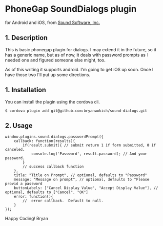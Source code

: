 # PhoneGap SoundDialogs plugin

for Android and iOS, from [Sound Software, Inc.](http://www.sound-software.us)

## 1. Description
This is basic phonegap plugin for dialogs.  I may extend it in the future, so it has a generic name, but as of now, it deals with password prompts as I needed one and figured someone else might, too.  

As of this writing it supports android.  I'm going to get iOS up soon.  Once I have those two I'll put up some directions.


## 1.  Installation 

You can install the plugin using the cordova cli. 
```
$ cordova plugin add git@github.com:bryanwokich/sound-dialogs.git
```

## 2. Usage
```
window.plugins.sound.dialogs.passwordPrompt({
    callback: function(results){
        if(result.submit){ // submit return 1 if form submitted, 0 if canceled.
            console.log('Password', result.password); // And your password.  
        }
        // success callback function 
    }, 
    title: "Title on Prompt", // optional, defaults to "Password"
    message: "Message on prompt", // optional, defaults to "Please provid a password
    buttonLabels: ["Cancel Display Value", "Accept Display Value"], // optional, defaults to ["Cancel", "OK"]
    error: function(){
        //  error callback.  Default to null.
    }
});
```
Happy Coding!
Bryan 
